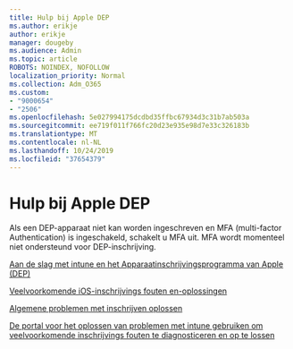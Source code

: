 ```yaml
---
title: Hulp bij Apple DEP
ms.author: erikje
author: erikje
manager: dougeby
ms.audience: Admin
ms.topic: article
ROBOTS: NOINDEX, NOFOLLOW
localization_priority: Normal
ms.collection: Adm_O365
ms.custom:
- "9000654"
- "2506"
ms.openlocfilehash: 5e027994175dcdbd35ffbc67934d3c31b7ab503a
ms.sourcegitcommit: ee719f011f766fc20d23e935e98d7e33c326183b
ms.translationtype: MT
ms.contentlocale: nl-NL
ms.lasthandoff: 10/24/2019
ms.locfileid: "37654379"
---
```

# <a name="help-with-apple-dep"></a>Hulp bij Apple DEP

Als een DEP-apparaat niet kan worden ingeschreven en MFA (multi-factor Authentication) is ingeschakeld, schakelt u MFA uit. MFA wordt momenteel niet ondersteund voor DEP-inschrijving.

[Aan de slag met intune en het Apparaatinschrijvingsprogramma van Apple (DEP)](https://docs.microsoft.com/intune/enrollment/device-enrollment-program-enroll-ios)

[Veelvoorkomende iOS-inschrijvings fouten en-oplossingen](https://docs.microsoft.com/intune/enrollment/troubleshoot-ios-enrollment-errors)

[Algemene problemen met inschrijven oplossen](https://docs.microsoft.com/intune/enrollment/troubleshoot-device-enrollment-in-intune)

[De portal voor het oplossen van problemen met intune gebruiken om veelvoorkomende inschrijvings fouten te diagnosticeren en op te lossen](https://docs.microsoft.com/intune/fundamentals/help-desk-operators)


